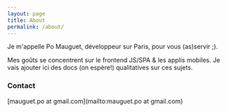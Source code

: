```yaml
---
layout: page
title: About
permalink: /about/
---
```


Je m'appelle Po Mauguet, développeur sur Paris, pour vous (as)servir ;).

Mes goûts se concentrent sur le frontend JS/SPA & les applis mobiles.
Je vais ajouter ici des docs (on espère!) qualitatives sur ces sujets.

### Contact

[mauguet.po at gmail.com](mailto:mauguet.po  at gmail.com)